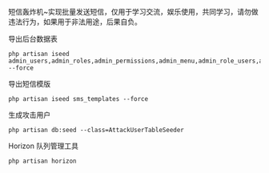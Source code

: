 短信轰炸机~实现批量发送短信，仅用于学习交流，娱乐使用，共同学习，请勿做违法行为，如果用于非法用途，后果自负。

导出后台数据表
```
php artisan iseed admin_users,admin_roles,admin_permissions,admin_menu,admin_role_users,admin_role_permissions,admin_role_menu,admin_permission_menu,admin_settings,admin_extensions,admin_extension_histories --force
```

导出短信模版
```
php artisan iseed sms_templates --force
```

生成攻击用户
```
php artisan db:seed --class=AttackUserTableSeeder
```

Horizon 队列管理工具
```
php artisan horizon
```
